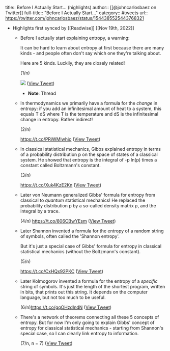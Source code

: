 title:: Before I Actually Start... (highlights)
author:: [[@johncarlosbaez on Twitter]]
full-title:: "Before I Actually Start..."
category:: #tweets
url:: https://twitter.com/johncarlosbaez/status/1544385525443768321

- Highlights first synced by [[Readwise]] [[Nov 19th, 2022]]
	- Before I actually start explaining entropy, a warning:
	  
	  It can be hard to learn about entropy at first because there are many kinds - and people often don't say which one they're talking about.   
	  
	  Here are 5 kinds.  Luckily, they are closely related!
	  
	  (1/n) 
	  
	  ![](https://pbs.twimg.com/media/FW7BNRJVUAAFkVB.jpg) ([View Tweet](https://twitter.com/johncarlosbaez/status/1544385525443768321))
		- **Note**: Thread
	- In thermodynamics we primarily have a formula for the *change* in entropy: if you add an infinitesimal amount of heat to a system, this equals T dS where T is the temperature and dS is the infinitesimal change in entropy.   Rather indirect!
	  
	  (2/n)
	  
	  https://t.co/PRiWMlwhio ([View Tweet](https://twitter.com/johncarlosbaez/status/1544386310386749440))
	- In classical statistical mechanics, Gibbs explained entropy in terms of a probability distribution p on the space of states of a classical system.   He showed that entropy is the integral of -p ln(p) times a constant called Boltzmann's constant.
	  
	  (3/n)
	  
	  https://t.co/Xuk4KzE2Kn ([View Tweet](https://twitter.com/johncarlosbaez/status/1544387437362757632))
	- Later von Neumann generalized Gibbs' formula for entropy from classical to *quantum* statistical mechanics!   He replaced the probability distribution p by a so-called density matrix ρ, and the integral by a trace.   
	  
	  (4/n)
	  https://t.co/806CBwYEsm ([View Tweet](https://twitter.com/johncarlosbaez/status/1544388807847337986))
	- Later Shannon invented a formula for the entropy of a random string of symbols, often called the 'Shannon entropy'.  
	  
	  But it's just a special case of Gibbs' formula for entropy in classical statistical mechanics (without the Boltzmann's constant).
	  
	  (5/n)
	  
	  https://t.co/CxHQx92PKC ([View Tweet](https://twitter.com/johncarlosbaez/status/1544390065853308930))
	- Later Kolmogorov invented a formula for the entropy of a *specific* string of symbols.  It's just the length of the shortest program, written in bits, that prints out this string.   It depends on the computer language, but not too much to be useful.
	  
	  (6/n)https://t.co/gqOHzdIndN ([View Tweet](https://twitter.com/johncarlosbaez/status/1544391232389951488))
	- There's a network of theorems connecting all these 5 concepts of entropy.  But for now I'm only going to explain Gibbs' concept of entropy for classical statistical mechanics - starting from Shannon's special case, so I can clearly link entropy to information.
	  
	  (7/n, n = 7) ([View Tweet](https://twitter.com/johncarlosbaez/status/1544392276616458246))